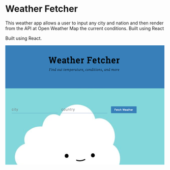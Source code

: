 # Weather Fetcher

This weather app allows a user to input any city and nation and then render from the  API at Open Weather Map the current conditions. Built using React


Built using React.

![](images/weather.png)